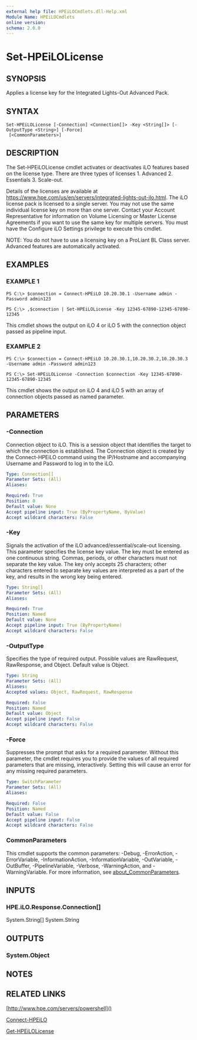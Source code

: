 ```yaml
---
external help file: HPEiLOCmdlets.dll-Help.xml
Module Name: HPEiLOCmdlets
online version:
schema: 2.0.0
---
```


# Set-HPEiLOLicense

## SYNOPSIS
Applies a license key for the Integrated Lights-Out Advanced Pack.

## SYNTAX

```
Set-HPEiLOLicense [-Connection] <Connection[]> -Key <String[]> [-OutputType <String>] [-Force]
 [<CommonParameters>]
```

## DESCRIPTION
The Set-HPEiLOLicense cmdlet activates or deactivates iLO features based on the license type.
There are three types of licenses
1.
Advanced
2.
Essentials
3.
Scale-out.

Details of the licenses are available at https://www.hpe.com/us/en/servers/integrated-lights-out-ilo.html.
The iLO license pack is licensed to a single server.
You may not use the same individual license key on more than one server.
Contact your Account Representative for information on Volume Licensing or Master License Agreements if you want to use the same key for multiple servers.
You must have the Configure iLO Settings privilege to execute this cmdlet.

NOTE: You do not have to use a licensing key on a ProLiant BL Class server.
Advanced features are automatically activated.

## EXAMPLES

### EXAMPLE 1
```
PS C:\> $connection = Connect-HPEiLO 10.20.30.1 -Username admin -Password admin123

PS C:\> ,$connection | Set-HPEiLOLicense -Key 12345-67890-12345-67890-12345
```

This cmdlet shows the output on iLO 4 or iLO 5 with the connection object passed as pipeline input.

### EXAMPLE 2
```
PS C:\> $connection = Connect-HPEiLO 10.20.30.1,10.20.30.2,10.20.30.3 -Username admin -Password admin123

PS C:\> Set-HPEiLOLicense -Connection $connection -Key 12345-67890-12345-67890-12345
```

This cmdlet shows the output on iLO 4 and iLO 5 with an array of connection objects passed as named parameter.

## PARAMETERS

### -Connection
Connection object to iLO.
This is a session object that identifies the target to which the connection is established.
The Connection object is created by the Connect-HPEiLO command using the IP/Hostname and accompanying Username and Password to log in to the iLO.

```yaml
Type: Connection[]
Parameter Sets: (All)
Aliases:

Required: True
Position: 0
Default value: None
Accept pipeline input: True (ByPropertyName, ByValue)
Accept wildcard characters: False
```

### -Key
Signals the activation of the iLO advanced/essential/scale-out licensing.
This parameter specifies the license key value.
The key must be entered as one continuous string.
Commas, periods, or other characters must not separate the key value.
The key only accepts 25 characters; other characters entered to separate key values are interpreted as a part of the key, and results in the wrong key being entered.

```yaml
Type: String[]
Parameter Sets: (All)
Aliases:

Required: True
Position: Named
Default value: None
Accept pipeline input: True (ByPropertyName)
Accept wildcard characters: False
```

### -OutputType
Specifies the type of required output.
Possible values are RawRequest, RawResponse, and Object.
Default value is Object.

```yaml
Type: String
Parameter Sets: (All)
Aliases:
Accepted values: Object, RawRequest, RawResponse

Required: False
Position: Named
Default value: Object
Accept pipeline input: False
Accept wildcard characters: False
```

### -Force
Suppresses the prompt that asks for a required parameter.
Without this parameter, the cmdlet requires you to provide the values of all required parameters that are missing, interactively.
Setting this will cause an error for any missing required parameters.

```yaml
Type: SwitchParameter
Parameter Sets: (All)
Aliases:

Required: False
Position: Named
Default value: False
Accept pipeline input: False
Accept wildcard characters: False
```

### CommonParameters
This cmdlet supports the common parameters: -Debug, -ErrorAction, -ErrorVariable, -InformationAction, -InformationVariable, -OutVariable, -OutBuffer, -PipelineVariable, -Verbose, -WarningAction, and -WarningVariable. For more information, see [about_CommonParameters](http://go.microsoft.com/fwlink/?LinkID=113216).

## INPUTS

### HPE.iLO.Response.Connection[]
System.String[]
System.String
## OUTPUTS

### System.Object
## NOTES

## RELATED LINKS

[http://www.hpe.com/servers/powershell]()

[Connect-HPEiLO]()

[Get-HPEiLOLicense]()

